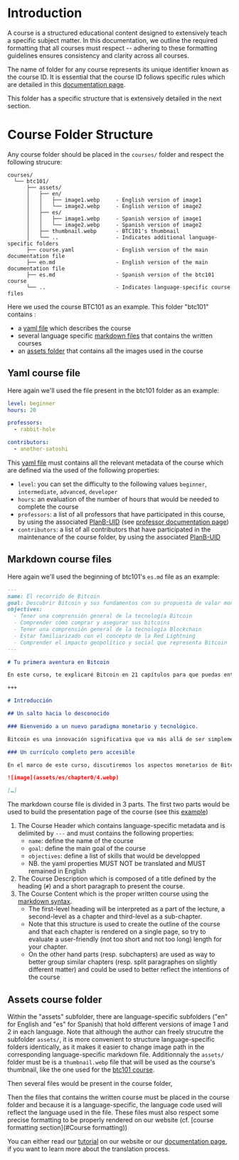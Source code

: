 # Introduction 

A course is a structured educational content designed to extensively teach a specific subject matter. In this documentation, we outline the required formatting that all courses must respect -- adhering to these formatting guidelines ensures consistency and clarity across all courses.

The name of folder for any course represents its unique identifier known as the course ID. It is essential that the course ID follows specific rules which are detailed in this [documentation page](./course-id-rules.md). 

This folder has a specific structure that is extensively detailed in the next section. 
# Course Folder Structure

Any course folder should be placed in the `courses/` folder and respect the following strucure:

```
courses/
  └── btc101/
	  ├── assets/
	  │   ├── en/
	  │   │   ├── image1.webp     - English version of image1
	  │   │   └── image2.webp     - English version of image2
	  │   ├── es/
	  │   │   ├── image1.webp     - Spanish version of image1
	  │   │   └── image2.webp     - Spanish version of image2
	  │   ├── thumbnail.webp      - BTC101's thumbnail
	  │   └── ..                  - Indicates additional language-specific folders
	  ├── course.yaml             - English version of the main documentation file
	  ├── en.md                   - English version of the main documentation file
	  ├── es.md                   - Spanish version of the btc101 course
	  └── ..                      - Indicates language-specific course files
```

Here we used the course BTC101 as an example. This folder "btc101" contains : 
- a [yaml file](#yaml-course-file) which describes the course 
- several language specific [markdown files](#markdown-course-files) that contains the written courses
- an [assets folder](#assets-course-folder) that contains all the images used in the course

## Yaml course file

Here again we'll used the file present in the btc101 folder as an example: 

```yaml
level: beginner
hours: 20

professors:
  - rabbit-hole

contributors:
  - another-satoshi
```

This [yaml file](./format_guidelines.md#yaml-format-guidelines) must contains all the relevant metadata of the course which are defined via the used of the following properties:
- `level`: you can set the difficulty to the following values `beginner`, `intermediate`, `advanced`, `developer`
- `hours`: an evaluation of the number of hours that would be needed to complete the course
- `professors`: a list of all professors that have participated in this course, by using the associated [PlanB-UID](./planb-uid.md) (see [professor documentation page](./professor_documentation.md))
- `contributors`: a list of all contributors that have participated in the maintenance of the course folder, by using the associated [PlanB-UID](./planb-uid.md)

## Markdown course files


Here again we'll used the beginning of btc101's `es.md` file as an example: 

```md
---
name: El recorrido de Bitcoin
goal: Descubrir Bitcoin y sus fundamentos con su propuesta de valor monetario, los mineros, las transacciones y las carteras.
objectives:
  - Tener una comprensión general de la tecnología Bitcoin
  - Comprender cómo comprar y asegurar sus bitcoins
  - Tener una comprensión general de la tecnología Blockchain
  - Estar familiarizado con el concepto de la Red Lightning
  - Comprender el impacto geopolítico y social que representa Bitcoin
---

# Tu primera aventura en Bitcoin

En este curso, te explicaré Bitcoin en 21 capítulos para que puedas entender esta tecnología de manera simple y efectiva. El curso es accesible para todos y explora la industria en su conjunto: mineros, carteras, plataformas de compra/venta, etc. […]

+++

# Introducción

## Un salto hacia lo desconocido

### Bienvenido a un nuevo paradigma monetario y tecnológico.

Bitcoin es una innovación significativa que va más allá de ser simplemente una "moneda de internet". Es una revolución tanto tecnológica como monetaria, capaz de cuestionar nuestra relación con el dinero y la sociedad. Bitcoin es una moneda "neutral" y "descentralizada", lo que significa que no está bajo el control de ninguna entidad o institución. Es una innovación significativa que va más allá de ser simplemente una divisa. Para comprender bien este famoso bitcoin, es importante entender que bitcoin (llamado BTC) es tanto un protocolo informático (Bitcoin) como una unidad monetaria (bitcoin). […]

### Un currículo completo pero accesible

En el marco de este curso, discutiremos los aspectos monetarios de Bitcoin, incluyendo cómo comprar y vender bitcoins, cómo mantenerlos seguros en carteras digitales y cómo utilizarlos para realizar transacciones. También examinaremos el papel de los mineros, que son esenciales para la creación de nuevos bitcoins y la seguridad de la red Bitcoin. Además, nos centraremos en el futuro de Bitcoin y cómo la tecnología de la Red Lightning puede mejorar las transacciones de Bitcoin.

![image](assets/es/chapter0/4.webp) 

[…]

```

The markdown course file is divided in 3 parts. The first two parts would be used to build the presentation page of the course (see this [example](https://planb.network/es/courses/btc101))
1. The Course Header which contains language-specific metadata and is delimited by `---` and must contains the following properties:
	- `name`: define the name of the course 
	- `goal`: define the main goal of the course
	- `objectives`:  define a list of skills that would be developped 
	- NB. the yaml properties MUST NOT be translated and MUST remained in English 
2. The Course Description which is composed of a title defined by the heading (`#`) and a short paragraph to present the course. 
3. The Course Content which is the proper written course using the [markdown syntax](https://docs.github.com/en/get-started/writing-on-github/getting-started-with-writing-and-formatting-on-github/basic-writing-and-formatting-syntax). 
	- The first-level heading will be interpreted as a part of the lecture, a second-level as a chapter and third-level as a sub-chapter. 
	- Note that this structure is used to create the outline of the course and that each chapter is rendered on a single page, so try to evaluate a user-friendly (not too short and not too long) length for your chapter. 
	- On the other hand parts  (resp. subchapters) are used as way to better group similar chapters (resp. split paragraphes on slightly different matter) and could be used to better reflect the intentions of the course 

## Assets course folder

Within the "assets" subfolder,  there are language-specific subfolders ("en" for English and "es" for Spanish) that hold different versions of image 1 and 2 in each language. Note that although the author can freely strucutre the subfolder `assets/`, it is more convenient to structure language-specific folders identically, as it makes it easier to change image path in the corresponding language-specific markdown file. Additionnaly the `assets/` folder must be is a `thumbnail.webp` file that will be used as the course's thumbnail, like the one used for the [btc101 course](https://planb.network/en/courses/btc101).  

Then several files would be present in the course folder, 

Then the files that contains the written course must be placed in the course folder and because it is a language-specific, the language code used will reflect the language used in the file. These files must also respect some precise formatting to be properly rendered on our website (cf. [course formatting section](#Course formatting))

You can either read our [tutorial](planb.network) on our website or our [documentation page](./content-translation-process.md), if you want to learn more about the translation process. 
